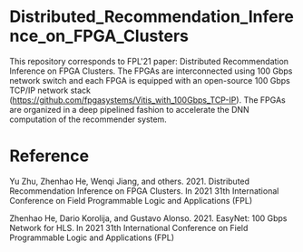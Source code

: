 # Distributed_Recommendation_Inference_on_FPGA_Clusters
This repository corresponds to FPL'21 paper: Distributed Recommendation Inference on FPGA Clusters. The FPGAs are interconnected using 100 Gbps network switch and each FPGA is equipped with an open-source 100 Gbps TCP/IP network stack (https://github.com/fpgasystems/Vitis_with_100Gbps_TCP-IP). The FPGAs are organized in a deep pipelined fashion to accelerate the DNN computation of the recommender system. 

# Reference
Yu Zhu, Zhenhao He, Wenqi Jiang, and others. 2021. Distributed Recommendation Inference on FPGA Clusters. In 2021 31th International Conference on Field Programmable Logic and Applications (FPL)

Zhenhao He, Dario Korolija, and Gustavo Alonso. 2021. EasyNet: 100 Gbps Network for HLS. In 2021 31th International Conference on Field Programmable Logic and Applications (FPL)
